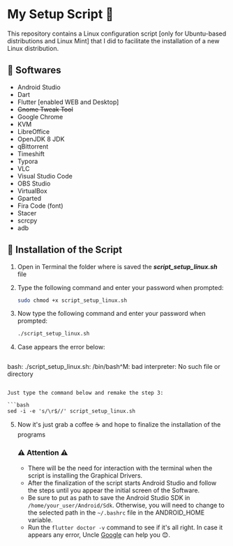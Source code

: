 # My Setup Script :floppy_disk:

This repository contains a Linux configuration script [only for Ubuntu-based distributions and Linux Mint] that I did to facilitate the installation of a new Linux distribution.



## :pushpin: ​Softwares

- Android Studio
- Dart
- Flutter [enabled WEB and Desktop]
- <s>Gnome Tweak Tool </s>
- Google Chrome
- KVM
- LibreOffice
- OpenJDK 8 JDK
- qBittorrent
- Timeshift
- Typora
- VLC
- Visual Studio Code
- OBS Studio
- VirtualBox
- Gparted
- Fira Code (font)
- Stacer
- scrcpy 
- adb



## :hammer: ​Installation of the Script

1. Open in Terminal the folder where is saved the ***script_setup_linux.sh*** file

2. Type the following command and enter your password when prompted:

   ```bash
   sudo chmod +x script_setup_linux.sh
   ```

3. Now type the following command and enter your password when prompted:

   ```bash
   ./script_setup_linux.sh
   ```

4. Case appears the error below:

   ```bash
bash: ./script_setup_linux.sh: /bin/bash^M: bad interpreter: No such file or directory
   ```

   Just type the command below and remake the step 3:
   
   ```bash
   sed -i -e 's/\r$//' script_setup_linux.sh
   ```
   
5. Now it's just grab a coffee :coffee: and hope to finalize the installation of the programs

   

   ### :warning: Attention :warning:

   - There will be the need for interaction with the terminal when the script is installing  the Graphical Drivers.
   - After the finalization of the script starts Android Studio and follow the steps until you appear the initial screen of the Software.
   - Be sure to put as path to save the Android Studio SDK in ```/home/your_user/Android/Sdk```. Otherwise, you will need to change to the selected path in the ```~/.bashrc``` file in the ANDROID_HOME variable.
   - Run the ```flutter doctor -v``` command to see if it's all right. In case it appears any error, Uncle [Google](https://www.google.com "Google's Homepage") can help you :blush:. 

   
